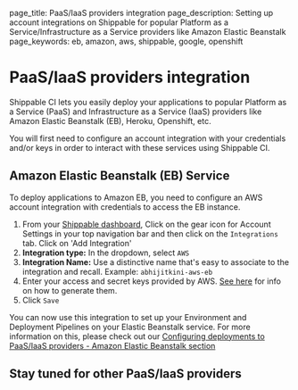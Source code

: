 page_title: PaaS/IaaS providers integration
page_description: Setting up account integrations on Shippable for popular Platform as a Service/Infrastructure as a Service providers like Amazon Elastic Beanstalk
page_keywords: eb, amazon, aws, shippable, google, openshift

# PaaS/IaaS providers integration

Shippable CI lets you easily deploy your applications to popular Platform as a Service (PaaS) and Infrastructure as a Service (IaaS) providers like Amazon Elastic Beanstalk (EB), Heroku, Openshift, etc.

You will first need to configure an account integration with your credentials and/or keys in order to interact with these services using Shippable CI.

<a name="eb-integration"></a>
## Amazon Elastic Beanstalk (EB) Service

To deploy applications to Amazon EB, you need to configure an AWS account integration with credentials to access the EB instance.

1. From your [Shippable dashboard](https://app.shipable.com), Click on the gear icon for Account Settings in your top navigation bar and then click on the `Integrations` tab. Click on 'Add Integration'
2. **Integration type:** In the dropdown, select `AWS`
3. **Integration Name:** Use a distinctive name that's easy to associate to the integration and recall. Example: `abhijitkini-aws-eb`
4. Enter your access and secret keys provided by AWS. [See here](http://docs.aws.amazon.com/AWSSimpleQueueService/latest/SQSGettingStartedGuide/AWSCredentials.html) for info on how to generate them. 
5. Click `Save`

You can now use this integration to set up your Environment and Deployment Pipelines on your Elastic Beanstalk service. For more information on this, please check out our [Configuring deployments to PaaS/IaaS providers - Amazon Elastic Beanstalk section](http://docs.shippable.com/ci_configure/#amazon-elastic-beanstalk)

<a name="stay tuned"></a>
## Stay tuned for other PaaS/IaaS providers
